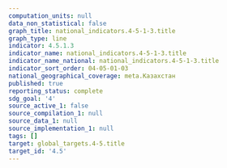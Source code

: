 ```yaml
---
computation_units: null
data_non_statistical: false
graph_title: national_indicators.4-5-1-3.title
graph_type: line
indicator: 4.5.1.3
indicator_name: national_indicators.4-5-1-3.title
indicator_name_national: national_indicators.4-5-1-3.title
indicator_sort_order: 04-05-01-03
national_geographical_coverage: meta.Казахстан
published: true
reporting_status: complete
sdg_goal: '4'
source_active_1: false
source_compilation_1: null
source_data_1: null
source_implementation_1: null
tags: []
target: global_targets.4-5.title
target_id: '4.5'
---
```

